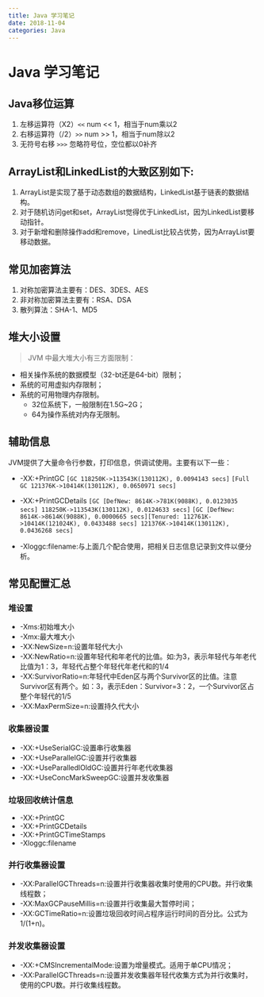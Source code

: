 ```yaml
---
title: Java 学习笔记
date: 2018-11-04
categories: Java
---
```



# Java 学习笔记

## Java移位运算
1. 左移运算符（X2）`<<` num << 1，相当于num乘以2
2. 右移运算符（/2）`>>` num >> 1，相当于num除以2
3. 无符号右移 `>>>` 忽略符号位，空位都以0补齐

## ArrayList和LinkedList的大致区别如下:
1. ArrayList是实现了基于动态数组的数据结构，LinkedList基于链表的数据结构。 
2. 对于随机访问get和set，ArrayList觉得优于LinkedList，因为LinkedList要移动指针。 
3. 对于新增和删除操作add和remove，LinedList比较占优势，因为ArrayList要移动数据。 

## 常见加密算法
1. 对称加密算法主要有：DES、3DES、AES
2. 非对称加密算法主要有：RSA、DSA
3. 散列算法：SHA-1、MD5

## 堆大小设置
> JVM 中最大堆大小有三方面限制：
- 相关操作系统的数据模型（32-bt还是64-bit）限制；
- 系统的可用虚拟内存限制；
- 系统的可用物理内存限制。
    - 32位系统下，一般限制在1.5G~2G；
    - 64为操作系统对内存无限制。

## 辅助信息
JVM提供了大量命令行参数，打印信息，供调试使用。主要有以下一些：

- -XX:+PrintGC
`[GC 118250K->113543K(130112K), 0.0094143 secs]`
`[Full GC 121376K->10414K(130112K), 0.0650971 secs]`

- -XX:+PrintGCDetails
`[GC [DefNew: 8614K->781K(9088K), 0.0123035 secs] 118250K->113543K(130112K), 0.0124633 secs]`
`[GC [DefNew: 8614K->8614K(9088K), 0.0000665 secs][Tenured: 112761K->10414K(121024K), 0.0433488 secs] 121376K->10414K(130112K), 0.0436268 secs]`

- -Xloggc:filename:与上面几个配合使用，把相关日志信息记录到文件以便分析。

## 常见配置汇总
### 堆设置
- -Xms:初始堆大小
- -Xmx:最大堆大小
- -XX:NewSize=n:设置年轻代大小
- -XX:NewRatio=n:设置年轻代和年老代的比值。如:为3，表示年轻代与年老代比值为1：3，年轻代占整个年轻代年老代和的1/4
- -XX:SurvivorRatio=n:年轻代中Eden区与两个Survivor区的比值。注意Survivor区有两个。如：3，表示Eden：Survivor=3：2，一个Survivor区占整个年轻代的1/5
- -XX:MaxPermSize=n:设置持久代大小

### 收集器设置
- -XX:+UseSerialGC:设置串行收集器
- -XX:+UseParallelGC:设置并行收集器
- -XX:+UseParalledlOldGC:设置并行年老代收集器
- -XX:+UseConcMarkSweepGC:设置并发收集器

### 垃圾回收统计信息
- -XX:+PrintGC
- -XX:+PrintGCDetails
- -XX:+PrintGCTimeStamps
- -Xloggc:filename

### 并行收集器设置
- -XX:ParallelGCThreads=n:设置并行收集器收集时使用的CPU数。并行收集线程数；
- -XX:MaxGCPauseMillis=n:设置并行收集最大暂停时间；
- -XX:GCTimeRatio=n:设置垃圾回收时间占程序运行时间的百分比。公式为1/(1+n)。

### 并发收集器设置
- -XX:+CMSIncrementalMode:设置为增量模式。适用于单CPU情况；
- -XX:ParallelGCThreads=n:设置并发收集器年轻代收集方式为并行收集时，使用的CPU数。并行收集线程数。

